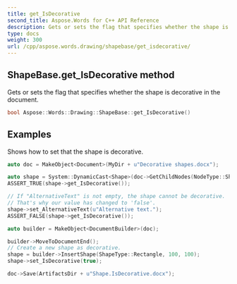 ```yaml
---
title: get_IsDecorative
second_title: Aspose.Words for C++ API Reference
description: Gets or sets the flag that specifies whether the shape is decorative in the document. 
type: docs
weight: 300
url: /cpp/aspose.words.drawing/shapebase/get_isdecorative/
---
```

## ShapeBase.get_IsDecorative method


Gets or sets the flag that specifies whether the shape is decorative in the document.

```cpp
bool Aspose::Words::Drawing::ShapeBase::get_IsDecorative()
```


## Examples




Shows how to set that the shape is decorative. 
```cpp
auto doc = MakeObject<Document>(MyDir + u"Decorative shapes.docx");

auto shape = System::DynamicCast<Shape>(doc->GetChildNodes(NodeType::Shape, true)->idx_get(0));
ASSERT_TRUE(shape->get_IsDecorative());

// If "AlternativeText" is not empty, the shape cannot be decorative.
// That's why our value has changed to 'false'.
shape->set_AlternativeText(u"Alternative text.");
ASSERT_FALSE(shape->get_IsDecorative());

auto builder = MakeObject<DocumentBuilder>(doc);

builder->MoveToDocumentEnd();
// Create a new shape as decorative.
shape = builder->InsertShape(ShapeType::Rectangle, 100, 100);
shape->set_IsDecorative(true);

doc->Save(ArtifactsDir + u"Shape.IsDecorative.docx");
```

